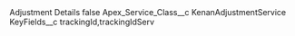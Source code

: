 <?xml version="1.0" encoding="UTF-8"?>
<CustomMetadata xmlns="http://soap.sforce.com/2006/04/metadata" xmlns:xsi="http://www.w3.org/2001/XMLSchema-instance" xmlns:xsd="http://www.w3.org/2001/XMLSchema">
    <label>Adjustment Details</label>
    <protected>false</protected>
    <values>
        <field>Apex_Service_Class__c</field>
        <value xsi:type="xsd:string">KenanAdjustmentService</value>
    </values>
    <values>
        <field>KeyFields__c</field>
        <value xsi:type="xsd:string">trackingId,trackingIdServ</value>
    </values>
</CustomMetadata>
